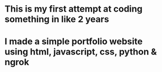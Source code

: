 # This is my first attempt at coding something in like 2 years
# I made a simple portfolio website using html, javascript, css, python & ngrok